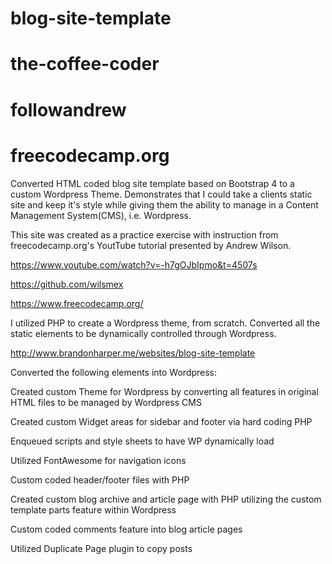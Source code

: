 # blog-site-template
# the-coffee-coder
# followandrew
# freecodecamp.org

Converted HTML coded blog site template based on Bootstrap 4 to a custom Wordpress Theme.  Demonstrates that I could take a clients static site and keep it's style while giving them the ability to manage in a Content Management System(CMS), i.e. Wordpress.

This site was created as a practice exercise with instruction from freecodecamp.org's YoutTube tutorial presented by Andrew Wilson.

https://www.youtube.com/watch?v=-h7gOJbIpmo&t=4507s

https://github.com/wilsmex

https://www.freecodecamp.org/

I utilized PHP to create a Wordpress theme, from scratch. Converted all the static elements to be dynamically controlled through Wordpress.

http://www.brandonharper.me/websites/blog-site-template

Converted the following elements into Wordpress:

Created custom Theme for Wordpress by converting all features in original HTML files to be managed by Wordpress CMS

Created custom Widget areas for sidebar and footer via hard coding PHP

Enqueued scripts and style sheets to have WP dynamically load

Utilized FontAwesome for navigation icons

Custom coded header/footer files with PHP

Created custom blog archive and article page with PHP utilizing the custom template parts feature within Wordpress

Custom coded comments feature into blog article pages

Utilized Duplicate Page plugin to copy posts

